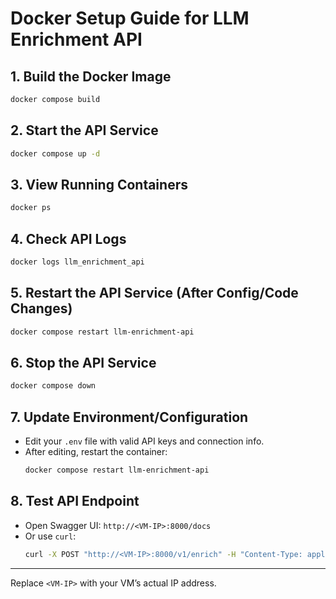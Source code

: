 # Docker Setup Guide for LLM Enrichment API

## 1. Build the Docker Image
```sh
docker compose build
```

## 2. Start the API Service
```sh
docker compose up -d
```

## 3. View Running Containers
```sh
docker ps
```

## 4. Check API Logs
```sh
docker logs llm_enrichment_api
```

## 5. Restart the API Service (After Config/Code Changes)
```sh
docker compose restart llm-enrichment-api
```

## 6. Stop the API Service
```sh
docker compose down
```

## 7. Update Environment/Configuration
- Edit your `.env` file with valid API keys and connection info.
- After editing, restart the container:
  ```sh
  docker compose restart llm-enrichment-api
  ```

## 8. Test API Endpoint
- Open Swagger UI: `http://<VM-IP>:8000/docs`
- Or use `curl`:
  ```sh
  curl -X POST "http://<VM-IP>:8000/v1/enrich" -H "Content-Type: application/json" -d '{"alert": {"id": "123", "timestamp": "2025-07-17T12:00:00Z"}}'
  ```

---
Replace `<VM-IP>` with your VM’s actual IP address.
